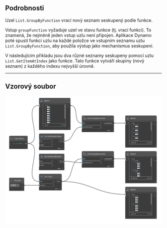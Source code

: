 ## Podrobnosti
Uzel `List.GroupByFunction` vrací nový seznam seskupený podle funkce.

Vstup `groupFunction` vyžaduje uzel ve stavu funkce (tj. vrací funkci). To znamená, že nejméně jeden vstup uzlu není připojen. Aplikace Dynamo poté spustí funkci uzlu na každé položce ve vstupním seznamu uzlu `List.GroupByFunction`, aby použila výstup jako mechanismus seskupení.

V následujícím příkladu jsou dva různé seznamy seskupeny pomocí uzlu `List.GetItemAtIndex` jako funkce. Tato funkce vytváří skupiny (nový seznam) z každého indexu nejvyšší úrovně.
___
## Vzorový soubor

![List.GroupByFunction](./List.GroupByFunction_img.jpg)
